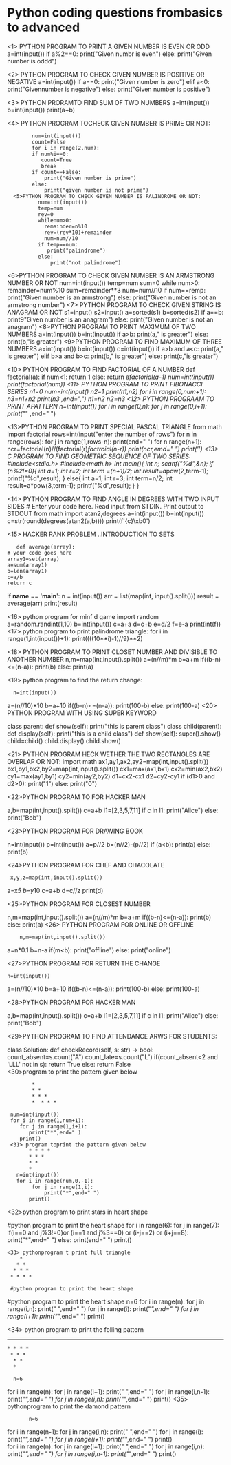 # Python coding questions frombasics to advanced
<1> PYTHON PROGRAM TO PRINT A GIVEN NUMBER IS EVEN OR ODD
            a=int(input())
            if a%2==0:
               print("Given numbr is even")
            else:
                print("Given number is oddd")

 <2> PYTHON PROGRAM TO CHECK GIVEN NUMBER IS POSITIVE OR NEGATIVE
          a=int(input())
           if a==0:
              print("Given number is zero")
           elif a<0:
               print("Givennumber is negative")
           else:
               print("Given number is positive")

   <3> PYTHON PRORAMTO FIND SUM OF TWO NUMBERS
           a=int(input())
           b=int(input())
           print(a+b)

   <4> PYTHON  PROGRAM TOCHECK GIVEN NUMBER IS PRIME OR NOT:

            num=int(input())
            count=False
            for i in range(2,num):
            if num%i==0:
               count=True
               break
            if count==False:
                print("Given number is prime")
            else:
                print("given number is not prime")
      <5>PYTHON PROGRAM TO CHECK GIVEN NUMBER IS PALINDROME OR NOT:
              num=int(input())
              temp=num
              rev=0
              whilenum>0:
                remainder=n%10
                rev=(rev*10)+remainder
                num=num//10
              if temp==num:
                 print("palindrome")
              else:
                  print("not palindrome")
<6>PYTHON PROGRAM TO CHECK GIVEN NUMBER IS AN ARMSTRONG NUMBER OR NOT
            num=int(input())
             temp=num
             sum=0
             while num>0:
                 remainder=num%10
                 sum=remainder**3
                 num=num//10
             if num==remp:
                 print("Given number is an armstrong")
             else:
             print("Given number is not an armstrong number")
<7>  PYTHON PROGRAM TO CHECK GIVEN STRING IS ANAGRAM OR NOT
             s1=input()
             s2=input()
             a=sorted(s1)
             b=sorted(s2)
             if a==b:
                print9"Given number is an anagram")
             else:
             print("Given number is not an anagram")
<8>PYTHON PROGRAM TO PRINT MAXIMUM OF TWO NUMBERS
       a=int(input())
       b=int(input())
       if a>b:
         print(a," is greater")
      else:
          print(b,"is greater")
 <9>PYTHON PROGRAM TO FIND MAXIMUM OF THREE NUMBERS
          a=int(input())
          b=int(input())
          c=int(input())
          if a>b and a<c:
              print(a," is greater")
          elif b>a and b>c:
               print(b," is greater")
          else:
          print(c,"is greater")

<10> PYTHON PROGRAM TO FIND FACTORIAL OF A NUMBER
        def factorial(a):
             if num<1:
               return 1
             else:
             return a*factorial(a-1)
        num=int(input())
        print(factorial(num))
<11> PYTHON PROGRAM TO PRINT FIBONACCI SERIES
      n1=0
      num=int(input()
      n2=1
      print(n1,n2)
      for i in range(0,num+1):
           n3=n1+n2
           print(n3 ,end=",")
           n1=n2
           n2=n3
<12>   PYTHON PROGRAAM TO PRINT  APATTERN
       n=int(input())
       for i in range(0,n):
           for j in range(0,i+1):
                print("*" ,end=" ")
      
<13>PYTHON PROGRAM TO PRINT SPECIAL PASCAL TRIANGLE
from math import factorial
rows=int(input("enter the number of rows")
 for n in range(rows):
    for j in range(1,rows-n):
        print(end=" ")
    for n range(n+1):
        ncr=factorial(n)//(factorial(r)*factroial(n-r))
        print(ncr,emd=" ")
    print('')
<13> C PROGRAM TO FIND GEOMETRIC SEQUENCE OF TWO SERIES:
           #include<stdio.h>
#include<math.h>
int main(){
    int n;
    scanf("%d",&n);
    if (n%2!=0){
        int a=1;
        int r=2;
        int term =(n+1)/2;
        int result=a*pow(2,term-1);
        printf("%d",result);
    }
    else{
        int a=1;
        int r=3;
        int term=n/2;
        int result=a*pow(3,term-1);
        printf("%d",result);
    }
}

<14> PYTHON PROGRAM TO FIND ANGLE IN DEGREES WITH TWO INPUT SIDES
    # Enter your code here. Read input from STDIN. Print output to STDOUT
from math import atan2,degrees
a=int(input())
b=int(input())
c=str(round(degrees(atan2(a,b))))
print(f'{c}\xb0')

<15> HACKER RANK PROBLEM ..INTRODUCTION TO SETS

       def average(array):
    # your code goes here
    array1=set(array)
    a=sum(array1)
    b=len(array1)
    c=a/b 
    return c
if __name__ == '__main__':
    n = int(input())
    arr = list(map(int, input().split()))
    result = average(arr)
    print(result)

<16> python program for minf d game
    import random
a=random.randint(1,10)
b=int(input())
c=a+a
d=c+b
e=d/2
f=e-a
print(int(f))
<17> python program to print palindrome triangle:
for i in range(1,int(input())+1): 
    print((((10**i)-1)//9)**2)
    
<18> PYTHON PROGRAM TO PRINT CLOSET NUMBER AND DIVISIBLE TO ANOTHER NUMBER
      n,m=map(int,input().split())
a=(n//m)*m
b=a+m
if((b-n)<=(n-a)):
    print(b)
else:
    print(a)
    
<19> python program to find the return change:

      n=int(input())
a=(n//10)*10
b=a+10
if((b-n)<=(n-a)):
    print(100-b)
else:
    print(100-a)
   <20> PYTHON PROGRAM WITH USING SUPER KEYWORD

   class parent:
    def show(self):
        print("this is parent class")
class child(parent):
    def display(self):
        print("this is a child class")
    def show(self):
        super().show()
child=child()
child.display()
child.show()

<21> PYTHON PROGRAM HECK WETHER THE TWO RECTANGLES ARE OVERLAP OR NOT:
     import math
ax1,ay1,ax2,ay2=map(int,input().split())
bx1,by1,bx2,by2=map(int,input().split())
cx1=max(ax1,bx1)
cx2=min(ax2,bx2)
cy1=max(ay1,by1)
cy2=min(ay2,by2)
d1=cx2-cx1
d2=cy2-cy1
if (d1>0 and d2>0):
    print("1")
else:
    print("0")

<22>PYTHON PROGRAM TO FOR HACKER MAN 

  a,b=map(int,input().split())
c=a+b
l1=[2,3,5,7,11]
if c in l1:
    print("Alice")
else:
    print("Bob")

 <23>PYTHON PROGRAM FOR DRAWING BOOK

  n=int(input())
p=int(input())
a=p//2
b=(n//2)-(p//2)
if (a<b):
    print(a)
else:
    print(b)

   <24>PYTHON PROGRAM FOR CHEF AND CHACOLATE

     x,y,z=map(int,input().split())
a=x*5
b=y*10
c=a+b
d=c//z
print(d)

<25>PYTHON PROGRAM FOR CLOSEST NUMBER

  n,m=map(int,input().split())
a=(n//m)*m
b=a+m
if((b-n)<=(n-a)):
    print(b)
else:
    print(a)
    <26> PYTHON PROGRAM FOR ONLINE OR OFFLINE

        n,m=map(int,input().split())
a=n*0.1
b=n-a
if(m<b):
    print("offline")
else:
    print("online")

   <27>PYTHON PROGRAM FOR RETURN THE CHANGE

    n=int(input())
a=(n//10)*10
b=a+10
if((b-n)<=(n-a)):
    print(100-b)
else:
    print(100-a)

<28>PYTHON PROGRAM FOR HACKER MAN

 a,b=map(int,input().split())
c=a+b
l1=[2,3,5,7,11]
if c in l1:
    print("Alice")
else:
    print("Bob")

  <29>PYTHON PROGRAM TO FIND ATTENDANCE ARWS FOR STUDENTS:
  
class Solution:
    def checkRecord(self, s: str) -> bool:
        count_absent=s.count("A")
        count_late=s.count("L")
        if(count_absent<2 and 'LLL' not in s):
            return True
        else:
            return False    
      <30>program to print the pattern given below
      
            *
            * *
            * * *
            *  * * *

     num=int(input())
     for i in range(1,num+1):
        for j in range(1,i+1):
           print("*",end=" )
        print()
     <31> program toprint the pattern given below
           * * * *
           * * *
           * *
           *
       n=int(input())
       for i in range(num,0,-1):
            for j in range(1,i):
                print("*",end=" ")
           print() 
           
<32>python program to print stars in heart shape

#python program to print the heart shape 
for i in range(6):
    for j in range(7):
        if(i==0 and j%3!=0)or (i==1 and j%3==0) or (i-j==2) or (i+j==8):
            print("*",end=" ")
        else:
            print(end=" ")
    print()        

    <33> pythonprogram t print full triangle
        *
       * *
      * * * 
     * * * * 

     #python program to print the heart shape 
#python program to print the heart shape 
 n=6
for i in range(n):
    for j in range(i,n):
        print(" ",end=" ")
    for j in range(i):
        print("*",end=" ")
    for j in range(i+1):
        print("*",end=" ")
    print()       
    
<34> python program to print the folling pattern 

   * * * * * * 
    * * * *
     * * * 
      * *
      *

      n=6
for i in range(n):
    for j in  range(i+1):
        print(" ",end=" ")
    for j in range(i,n-1):
        print("*",end=" ")
    for j in range(i,n):
        print("*",end=" ")
    print()
        <35> pythonprogram to print the damond pattern

           n=6
for i in range(n-1):
    for j in range(i,n):
        print(" ",end=" ")
    for j in range(i):
        print("*",end=" ")
    for j in range(i+1):
        print("*",end=" ")
    print()    
for i in range(n):
    for j in range(i+1):
        print(" ",end=" ")
    for j in range(i,n):
        print("*",end=" ")
    for j in range(i,n-1):
        print("*",end=" ")
    print()    
    
